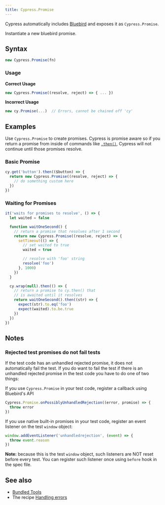 ```yaml
---
title: Cypress.Promise
---
```


Cypress automatically includes [Bluebird](https://github.com/petkaantonov/bluebird) and exposes it as `Cypress.Promise`.

Instantiate a new bluebird promise.

## Syntax

```javascript
new Cypress.Promise(fn)
```

### Usage

**<Icon name="check-circle" color="green"></Icon> Correct Usage**

```javascript
new Cypress.Promise((resolve, reject) => { ... })
```

**<Icon name="exclamation-triangle" color="red"></Icon> Incorrect Usage**

```javascript
new cy.Promise(...)  // Errors, cannot be chained off 'cy'
```

## Examples

Use `Cypress.Promise` to create promises. Cypress is promise aware so if you return a promise from inside of commands like [`.then()`](/api/commands/then), Cypress will not continue until those promises resolve.

### Basic Promise

```javascript
cy.get('button').then(($button) => {
  return new Cypress.Promise((resolve, reject) => {
    // do something custom here
  })
})
```

### Waiting for Promises

```javascript
it('waits for promises to resolve', () => {
  let waited = false

  function waitOneSecond() {
    // return a promise that resolves after 1 second
    return new Cypress.Promise((resolve, reject) => {
      setTimeout(() => {
        // set waited to true
        waited = true

        // resolve with 'foo' string
        resolve('foo')
      }, 1000)
    })
  }

  cy.wrap(null).then(() => {
    // return a promise to cy.then() that
    // is awaited until it resolves
    return waitOneSecond().then((str) => {
      expect(str).to.eq('foo')
      expect(waited).to.be.true
    })
  })
})
```

## Notes

### Rejected test promises do not fail tests

If the test code has an unhandled rejected promise, it does not automatically fail the test. If you do want to fail the test if there is an unhandled rejected promise in the test code you have to do one of two things:

If you use `Cypress.Promise` in your test code, register a callback using Bluebird's API

```javascript
Cypress.Promise.onPossiblyUnhandledRejection((error, promise) => {
  throw error
})
```

If you use native built-in promises in your test code, register an event listener on the test `window` object:

```javascript
window.addEventListener('unhandledrejection', (event) => {
  throw event.reason
})
```

**Note:** because this is the test `window` object, such listeners are NOT reset before every test. You can register such listener once using `before` hook in the spec file.

## See also

- [Bundled Tools](/guides/references/bundled-tools)
- The recipe [Handling errors](/examples/examples/recipes#Fundamentals)

